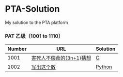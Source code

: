# PTA-Solution
My solution to the PTA platform
### PAT 乙级（1001 to 1110）
| Number | URL | Solution |
| ------ | ------ | ------ |
| 1001 | [害死人不偿命的(3n+1)猜想] | [C](1001.c) |
|1002|[写出这个数]|[Python](1002.py)


[害死人不偿命的(3n+1)猜想]: https://pintia.cn/problem-sets/994805260223102976/problems/994805325918486528
[写出这个数]:https://pintia.cn/problem-sets/994805260223102976/problems/994805324509200384
